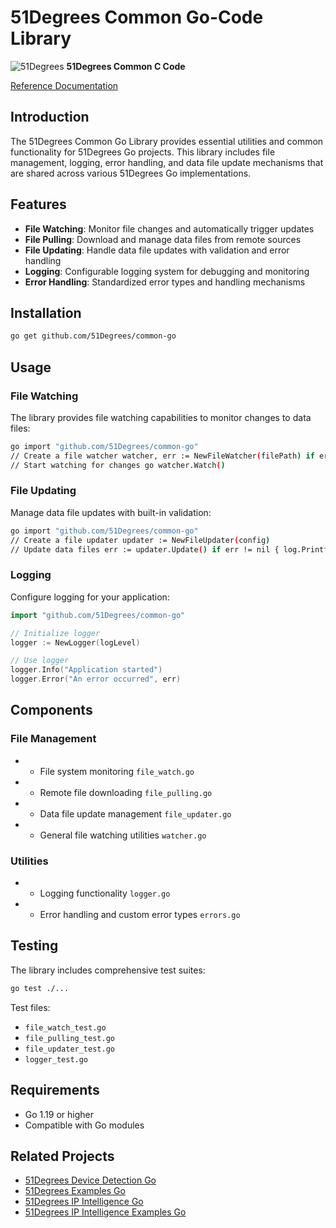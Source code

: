 # 51Degrees Common Go-Code Library

![51Degrees](https://51degrees.com/DesktopModules/FiftyOne/Distributor/Logo.ashx?utm_source=github&utm_medium=repository&utm_content=home&utm_campaign=c-open-source "Data rewards the curious") **51Degrees Common C Code**

[Reference Documentation](https://51degrees.github.io/ip-intelligence-go/4.4/examples.html "Reference documentation")

## Introduction

The 51Degrees Common Go Library provides essential utilities and common functionality for 51Degrees Go projects. This library includes file management, logging, error handling, and data file update mechanisms that are shared across various 51Degrees Go implementations.

## Features

- **File Watching**: Monitor file changes and automatically trigger updates
- **File Pulling**: Download and manage data files from remote sources
- **File Updating**: Handle data file updates with validation and error handling
- **Logging**: Configurable logging system for debugging and monitoring
- **Error Handling**: Standardized error types and handling mechanisms

## Installation

```bash
go get github.com/51Degrees/common-go
```

## Usage

### File Watching

The library provides file watching capabilities to monitor changes to data files:

```bash
go import "github.com/51Degrees/common-go"
// Create a file watcher watcher, err := NewFileWatcher(filePath) if err != nil { log.Fatal(err) }
// Start watching for changes go watcher.Watch()
```


### File Updating

Manage data file updates with built-in validation:

```bash
go import "github.com/51Degrees/common-go"
// Create a file updater updater := NewFileUpdater(config)
// Update data files err := updater.Update() if err != nil { log.Printf("Update failed: %v", err) }

```


### Logging

Configure logging for your application:

```go
import "github.com/51Degrees/common-go"

// Initialize logger
logger := NewLogger(logLevel)

// Use logger
logger.Info("Application started")
logger.Error("An error occurred", err)
```

## Components
### File Management
- - File system monitoring `file_watch.go`
- - Remote file downloading `file_pulling.go`
- - Data file update management `file_updater.go`
- - General file watching utilities `watcher.go`

### Utilities
- - Logging functionality `logger.go`
- - Error handling and custom error types `errors.go`

## Testing
The library includes comprehensive test suites:

```bash
go test ./...
```

Test files:
- `file_watch_test.go`
- `file_pulling_test.go`
- `file_updater_test.go`
- `logger_test.go`

## Requirements
- Go 1.19 or higher
- Compatible with Go modules

## Related Projects
- [51Degrees Device Detection Go](https://github.com/51Degrees/device-detection-go)
- [51Degrees Examples Go](https://github.com/51Degrees/device-detection-examples-go)
- [51Degrees IP Intelligence Go](https://github.com/51Degrees/ip-intelligence-go)
- [51Degrees IP Intelligence Examples Go](https://github.com/51Degrees/ip-intelligence-examples-go)
